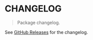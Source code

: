 # CHANGELOG

> Package changelog.

See [GitHub Releases](https://github.com/stdlib-js/string-base-replace-before/releases) for the changelog.